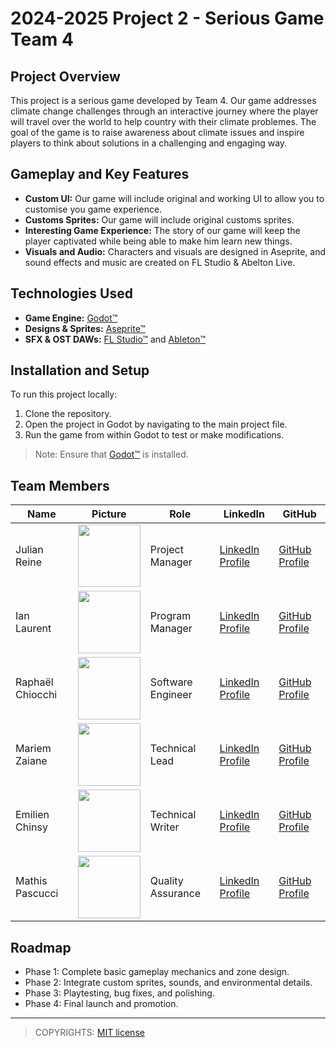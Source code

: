 # 2024-2025 Project 2 - Serious Game Team 4

## Project Overview
This project is a serious game developed by Team 4. Our game addresses climate change challenges through an interactive journey where the player will travel over the world to help country with their climate problemes. 
The goal of the game is to raise awareness about climate issues and inspire players to think about solutions in a challenging and engaging way.

## Gameplay and Key Features
- **Custom UI:** Our game will include original and working UI to allow you to customise you game experience.
- **Customs Sprites:** Our game will include original customs sprites.
- **Interesting Game Experience:** The story of our game will keep the player captivated while being able to make him learn new things.
- **Visuals and Audio:** Characters and visuals are designed in Aseprite, and sound effects and music are created on FL Studio & Abelton Live.

## Technologies Used
- **Game Engine:** [Godot™](https://godotengine.org/)
- **Designs & Sprites:** [Aseprite™](https://www.aseprite.org/)
- **SFX & OST DAWs:** [FL Studio™](https://www.image-line.com/fl-studio/) and [Ableton™](https://www.ableton.com/fr/live/)

## Installation and Setup
To run this project locally:

1. Clone the repository.
2. Open the project in Godot by navigating to the main project file.
3. Run the game from within Godot to test or make modifications.

>Note: Ensure that [Godot™](https://godotengine.org/) is installed.


## Team Members

| Name             | Picture                                                                                     | Role               | LinkedIn                                                      | GitHub                                           |
|------------------|---------------------------------------------------------------------------------------------|--------------------|---------------------------------------------------------------|--------------------------------------------------|
| Julian Reine     | <img src="https://avatars.githubusercontent.com/u/182214272?v=4" width="100" height="100">  | Project Manager    | [LinkedIn Profile](https://www.linkedin.com/in/julian-reine-b2952632a) | [GitHub Profile](https://github.com/JulianREINE) |
| Ian Laurent      | <img src="https://avatars.githubusercontent.com/u/146005340?v=4" width="100" height="100">  | Program Manager    | [LinkedIn Profile](https://www.linkedin.com/in/ian-h-laurent/)         | [GitHub Profile](https://github.com/Ianlaur)       |
| Raphaël Chiocchi | <img src="https://avatars.githubusercontent.com/u/182256778?v=4" width="100" height="100">  | Software Engineer  | [LinkedIn Profile](https://www.linkedin.com/in/rapha%C3%ABl-chiocchi-50169632a/)  | [GitHub Profile](https://github.com/Raphaneuil?tab=following)     |
| Mariem Zaiane    | <img src="https://avatars.githubusercontent.com/u/159240038?v=4" width="100" height="100">  | Technical Lead     | [LinkedIn Profile](https://www.linkedin.com/in/mariem-zaiane-2b2165225)     | [GitHub Profile](https://github.com/Mariem-Zaiane)      |
| Emilien Chinsy   | <img src="https://avatars.githubusercontent.com/u/182214919?v=4" width="100" height="100">  | Technical Writer   | [LinkedIn Profile](https://www.linkedin.com/in/emilien-chinsy-5a794632b/)    | [GitHub Profile](https://github.com/EmilienChinsy)     |
| Mathis Pascucci  | <img src="https://avatars.githubusercontent.com/u/182209815?v=4" width="100" height="100">  | Quality Assurance  | [LinkedIn Profile](https://www.linkedin.com/in/mathis-pascucci-8b759732a/)   | [GitHub Profile](https://github.com/Mathis441)      |

## Roadmap
- Phase 1: Complete basic gameplay mechanics and zone design.
- Phase 2: Integrate custom sprites, sounds, and environmental details.
- Phase 3: Playtesting, bug fixes, and polishing.
- Phase 4: Final launch and promotion.

___
>COPYRIGHTS: [MIT license](https://opensource.org/license/mit)

